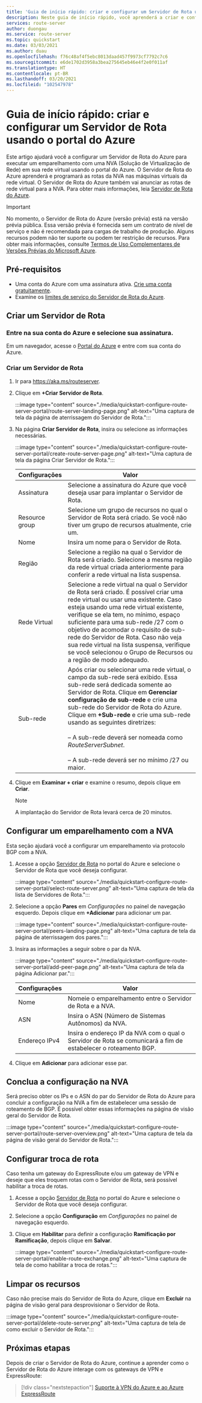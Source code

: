 ```yaml
---
title: 'Guia de início rápido: criar e configurar um Servidor de Rota usando o portal do Azure'
description: Neste guia de início rápido, você aprenderá a criar e configurar um Servidor de Rota usando o portal do Azure.
services: route-server
author: duongau
ms.service: route-server
ms.topic: quickstart
ms.date: 03/03/2021
ms.author: duau
ms.openlocfilehash: f76c48af4f5ebc8013daad457f9973cf7792c7c6
ms.sourcegitcommit: e6de1702d3958a3bea275645eb46e4f2e0f011af
ms.translationtype: HT
ms.contentlocale: pt-BR
ms.lasthandoff: 03/20/2021
ms.locfileid: "102547978"
---
```

# <a name="quickstart-create-and-configure-route-server-using-the-azure-portal"></a>Guia de início rápido: criar e configurar um Servidor de Rota usando o portal do Azure

Este artigo ajudará você a configurar um Servidor de Rota do Azure para executar um emparelhamento com uma NVA (Solução de Virtualização de Rede) em sua rede virtual usando o portal do Azure. O Servidor de Rota do Azure aprenderá e programará as rotas da NVA nas máquinas virtuais da rede virtual. O Servidor de Rota do Azure também vai anunciar as rotas de rede virtual para a NVA. Para obter mais informações, leia [Servidor de Rota do Azure](overview.md).

> [!IMPORTANT]
> No momento, o Servidor de Rota do Azure (versão prévia) está na versão prévia pública.
> Essa versão prévia é fornecida sem um contrato de nível de serviço e não é recomendada para cargas de trabalho de produção. Alguns recursos podem não ter suporte ou podem ter restrição de recursos.
> Para obter mais informações, consulte [Termos de Uso Complementares de Versões Prévias do Microsoft Azure](https://azure.microsoft.com/support/legal/preview-supplemental-terms/).

## <a name="prerequisites"></a>Pré-requisitos

* Uma conta do Azure com uma assinatura ativa. [Crie uma conta gratuitamente](https://azure.microsoft.com/free/?WT.mc_id=A261C142F).
* Examine os [limites de serviço do Servidor de Rota do Azure](route-server-faq.md#limitations).

## <a name="create-a-route-server"></a>Criar um Servidor de Rota

### <a name="sign-in-to-your-azure-account-and-select-your-subscription"></a>Entre na sua conta do Azure e selecione sua assinatura.

Em um navegador, acesse o [Portal do Azure](https://portal.azure.com) e entre com sua conta do Azure.

### <a name="create-a-route-server"></a>Criar um Servidor de Rota

1. Ir para https://aka.ms/routeserver.

1. Clique em **+Criar Servidor de Rota**.

    :::image type="content" source="./media/quickstart-configure-route-server-portal/route-server-landing-page.png" alt-text="Uma captura de tela da página de aterrissagem do Servidor de Rota."::: 

1. Na página **Criar Servidor de Rota**, insira ou selecione as informações necessárias.

    :::image type="content" source="./media/quickstart-configure-route-server-portal/create-route-server-page.png" alt-text="Uma captura de tela da página Criar Servidor de Rota.":::     

    | Configurações | Valor |
    |----------|-------|
    | Assinatura | Selecione a assinatura do Azure que você deseja usar para implantar o Servidor de Rota. |
    | Resource group | Selecione um grupo de recursos no qual o Servidor de Rota será criado. Se você não tiver um grupo de recursos atualmente, crie um. |
    | Nome | Insira um nome para o Servidor de Rota. |
    | Região | Selecione a região na qual o Servidor de Rota será criado. Selecione a mesma região da rede virtual criada anteriormente para conferir a rede virtual na lista suspensa. |
    | Rede Virtual | Selecione a rede virtual na qual o Servidor de Rota será criado. É possível criar uma rede virtual ou usar uma existente. Caso esteja usando uma rede virtual existente, verifique se ela tem, no mínimo, espaço suficiente para uma sub-rede /27 com o objetivo de acomodar o requisito de sub-rede do Servidor de Rota. Caso não veja sua rede virtual na lista suspensa, verifique se você selecionou o Grupo de Recursos ou a região de modo adequado. |
    | Sub-rede | Após criar ou selecionar uma rede virtual, o campo da sub-rede será exibido. Essa sub-rede será dedicada somente ao Servidor de Rota. Clique em **Gerenciar configuração de sub-rede** e crie uma sub-rede do Servidor de Rota do Azure. Clique em **+Sub-rede** e crie uma sub-rede usando as seguintes diretrizes:</br><br>– A sub-rede deverá ser nomeada como *RouteServerSubnet*.</br><br>– A sub-rede deverá ser no mínimo /27 ou maior.</br> |

1. Clique em **Examinar + criar** e examine o resumo, depois clique em **Criar**. 

    > [!NOTE]
    > A implantação do Servidor de Rota levará cerca de 20 minutos.

## <a name="set-up-peering-with-nva"></a>Configurar um emparelhamento com a NVA

Esta seção ajudará você a configurar um emparelhamento via protocolo BGP com a NVA.

1. Acesse a opção [Servidor de Rota](https://aka.ms/routeserver) no portal do Azure e selecione o Servidor de Rota que você deseja configurar.

    :::image type="content" source="./media/quickstart-configure-route-server-portal/select-route-server.png" alt-text="Uma captura de tela da lista de Servidores de Rota."::: 

1. Selecione a opção **Pares** em *Configurações* no painel de navegação esquerdo. Depois clique em **+Adicionar** para adicionar um par.

    :::image type="content" source="./media/quickstart-configure-route-server-portal/peers-landing-page.png" alt-text="Uma captura de tela da página de aterrissagem dos pares."::: 

1. Insira as informações a seguir sobre o par da NVA.

    :::image type="content" source="./media/quickstart-configure-route-server-portal/add-peer-page.png" alt-text="Uma captura de tela da página Adicionar par.":::

    | Configurações | Valor |
    |----------|-------|
    | Nome | Nomeie o emparelhamento entre o Servidor de Rota e a NVA. |
    | ASN |  Insira o ASN (Número de Sistemas Autônomos) da NVA. |
    | Endereço IPv4 | Insira o endereço IP da NVA com o qual o Servidor de Rota se comunicará a fim de estabelecer o roteamento BGP. |

1. Clique em **Adicionar** para adicionar esse par.

## <a name="complete-the-configuration-on-the-nva"></a>Conclua a configuração na NVA

Será preciso obter os IPs e o ASN do par do Servidor de Rota do Azure para concluir a configuração na NVA a fim de estabelecer uma sessão de roteamento de BGP. É possível obter essas informações na página de visão geral do Servidor de Rota.

:::image type="content" source="./media/quickstart-configure-route-server-portal/route-server-overview.png" alt-text="Uma captura de tela da página de visão geral do Servidor de Rota.":::

## <a name="configure-route-exchange"></a>Configurar troca de rota

Caso tenha um gateway do ExpressRoute e/ou um gateway de VPN e deseje que eles troquem rotas com o Servidor de Rota, será possível habilitar a troca de rotas.

1. Acesse a opção [Servidor de Rota](https://aka.ms/routeserver) no portal do Azure e selecione o Servidor de Rota que você deseja configurar.

1. Selecione a opção **Configuração** em *Configurações* no painel de navegação esquerdo.

1. Clique em **Habilitar** para definir a configuração **Ramificação por Ramificação**, depois clique em **Salvar**.

    :::image type="content" source="./media/quickstart-configure-route-server-portal/enable-route-exchange.png" alt-text="Uma captura de tela de como habilitar a troca de rotas.":::

## <a name="clean-up-resources"></a>Limpar os recursos

Caso não precise mais do Servidor de Rota do Azure, clique em **Excluir** na página de visão geral para desprovisionar o Servidor de Rota.

:::image type="content" source="./media/quickstart-configure-route-server-portal/delete-route-server.png" alt-text="Uma captura de tela de como excluir o Servidor de Rota.":::

## <a name="next-steps"></a>Próximas etapas

Depois de criar o Servidor de Rota do Azure, continue a aprender como o Servidor de Rota do Azure interage com os gateways de VPN e ExpressRoute: 

> [!div class="nextstepaction"]
> [Suporte à VPN do Azure e ao Azure ExpressRoute](expressroute-vpn-support.md)
